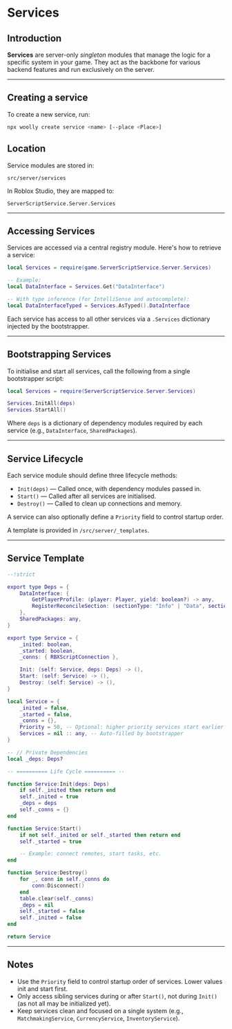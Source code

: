 # Services

## Introduction
**Services** are server-only *singleton* modules that manage the logic for a specific system in your game. They act as the backbone for various backend features and run exclusively on the server.

---

## Creating a service
To create a new service, run:
```sh
npx woolly create service <name> [--place <Place>]
```

## Location
Service modules are stored in:

```
src/server/services
```

In Roblox Studio, they are mapped to:

```
ServerScriptService.Server.Services
```

---

## Accessing Services

Services are accessed via a central registry module. Here's how to retrieve a service:

```lua
local Services = require(game.ServerScriptService.Server.Services)

-- Example:
local DataInterface = Services.Get("DataInterface")

-- With type inference (for IntelliSense and autocomplete):
local DataInterfaceTyped = Services.AsTyped().DataInterface
```

Each service has access to all other services via a `.Services` dictionary injected by the bootstrapper.

---

## Bootstrapping Services

To initialise and start all services, call the following from a single bootstrapper script:

```lua
local Services = require(ServerScriptService.Server.Services)

Services.InitAll(deps)
Services.StartAll()
```

Where `deps` is a dictionary of dependency modules required by each service (e.g., `DataInterface`, `SharedPackages`).

---

## Service Lifecycle

Each service module should define three lifecycle methods:

- `Init(deps)` — Called once, with dependency modules passed in.
- `Start()` — Called after all services are initialised.
- `Destroy()` — Called to clean up connections and memory.

A service can also optionally define a `Priority` field to control startup order.

A template is provided in `/src/server/_templates`.

---

## Service Template

```lua
--!strict

export type Deps = {
    DataInterface: {
        GetPlayerProfile: (player: Player, yield: boolean?) -> any,
        RegisterReconcileSection: (sectionType: "Info" | "Data", sectionName: string, template: {}) -> boolean,
    },
    SharedPackages: any,
}

export type Service = {
    _inited: boolean,
    _started: boolean,
    _conns: { RBXScriptConnection },

    Init: (self: Service, deps: Deps) -> (),
    Start: (self: Service) -> (),
    Destroy: (self: Service) -> (),
}

local Service = {
    _inited = false,
    _started = false,
    _conns = {},
    Priority = 50, -- Optional: higher priority services start earlier
    Services = nil :: any, -- Auto-filled by bootstrapper
}

-- // Private Dependencies
local _deps: Deps?

-- ========== Life Cycle ========== --

function Service:Init(deps: Deps)
    if self._inited then return end
    self._inited = true
    _deps = deps
    self._conns = {}
end

function Service:Start()
    if not self._inited or self._started then return end
    self._started = true

    -- Example: connect remotes, start tasks, etc.
end

function Service:Destroy()
    for _, conn in self._conns do
        conn:Disconnect()
    end
    table.clear(self._conns)
    _deps = nil
    self._started = false
    self._inited = false
end

return Service
```

---

## Notes

- Use the `Priority` field to control startup order of services. Lower values init and start first.
- Only access sibling services during or after `Start()`, not during `Init()` (as not all may be initialized yet).
- Keep services clean and focused on a single system (e.g., `MatchmakingService`, `CurrencyService`, `InventoryService`).